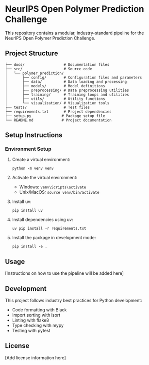 # NeurIPS Open Polymer Prediction Challenge

This repository contains a modular, industry-standard pipeline for the NeurIPS Open Polymer Prediction Challenge.

## Project Structure

```
├── docs/                  # Documentation files
├── src/                   # Source code
│   └── polymer_prediction/
│       ├── config/        # Configuration files and parameters
│       ├── data/          # Data loading and processing
│       ├── models/        # Model definitions
│       ├── preprocessing/ # Data preprocessing utilities
│       ├── training/      # Training loops and utilities
│       ├── utils/         # Utility functions
│       └── visualization/ # Visualization tools
├── tests/                 # Test files
├── requirements.txt       # Project dependencies
├── setup.py              # Package setup file
└── README.md             # Project documentation
```

## Setup Instructions

### Environment Setup

1. Create a virtual environment:
   ```
   python -m venv venv
   ```

2. Activate the virtual environment:
   - Windows: `venv\Scripts\activate`
   - Unix/MacOS: `source venv/bin/activate`

3. Install uv:
   ```
   pip install uv
   ```

4. Install dependencies using uv:
   ```
   uv pip install -r requirements.txt
   ```

5. Install the package in development mode:
   ```
   pip install -e .
   ```

## Usage

[Instructions on how to use the pipeline will be added here]

## Development

This project follows industry best practices for Python development:

- Code formatting with Black
- Import sorting with isort
- Linting with flake8
- Type checking with mypy
- Testing with pytest

## License

[Add license information here]

